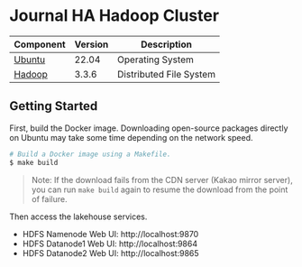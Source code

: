 # Journal HA Hadoop Cluster

| Component                              | Version | Description              |
|----------------------------------------|---------|--------------------------|
| [Ubuntu](https://ubuntu.com/)          | 22.04   | Operating System         |
| [Hadoop](https://hadoop.apache.org/)   | 3.3.6   | Distributed File System  |


## Getting Started

First, build the Docker image. Downloading open-source packages directly on Ubuntu may take some time depending on the network speed.

```bash
# Build a Docker image using a Makefile.
$ make build
```

> Note: If the download fails from the CDN server (Kakao mirror server), you can run `make build` again to resume the download from the point of failure. 

Then access the lakehouse services.

- HDFS Namenode Web UI: http://localhost:9870
- HDFS Datanode1 Web UI: http://localhost:9864
- HDFS Datanode2 Web UI: http://localhost:9865

<br/>
